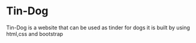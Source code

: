 # Tin-Dog
Tin-Dog is a website that can be used as tinder for dogs it is built by using html,css and bootstrap 
